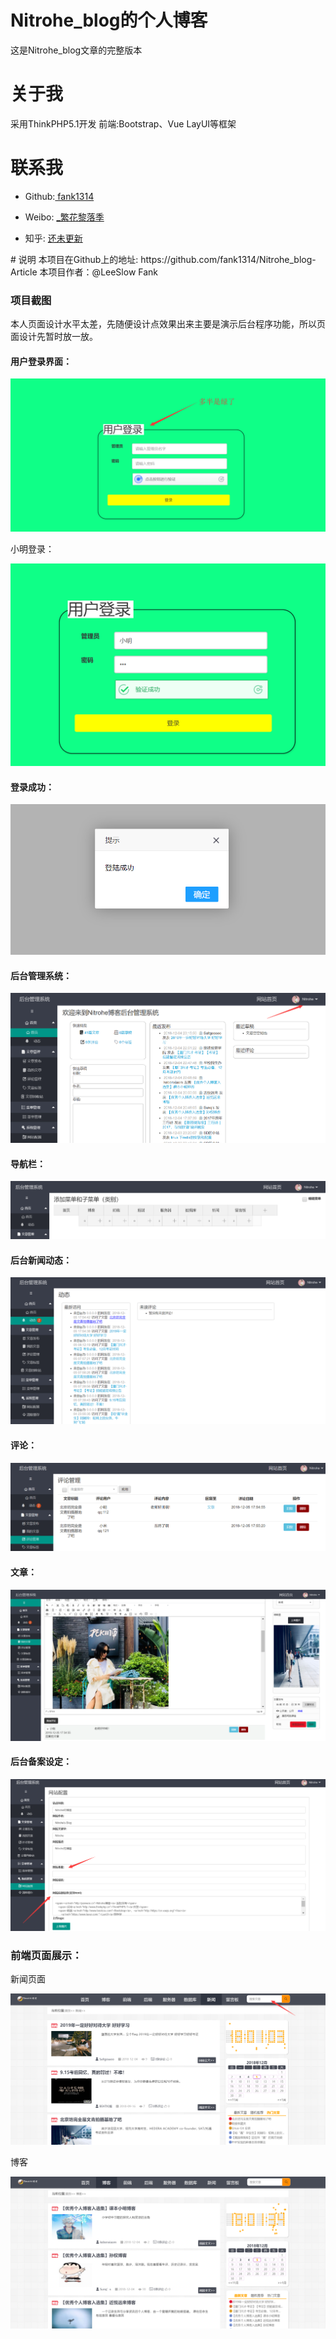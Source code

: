 # Nitrohe_blog的个人博客
这是Nitrohe_blog文章的完整版本
# 关于我
采用ThinkPHP5.1开发 前端:Bootstrap、Vue LayUI等框架
# 联系我
<ul>
<li>
<p> Github:<a href="https://github.com/fank1314"> fank1314 </a> </p>
</li>
<li>
<p>Weibo: <a href="https://weibo.com/u/6339218501" rel="nofollow"> _繁花黎落季</a></p>
</li>
<li>
<p>知乎: <a href="#" rel="nofollow"> 还未更新</a></p>
</li>
</ul>
# 说明
本项目在Github上的地址:  https://github.com/fank1314/Nitrohe_blog-Article
本项目作者：@LeeSlow Fank
<h3>项目截图</h3>
    <p>本人页面设计水平太差，先随便设计点效果出来主要是演示后台程序功能，所以页面设计先暂时放一放。 </p>
    <h4>用户登录界面：</h4>
    <img src="https://github.com/fank1314/Nitrohe_blog-Article/blob/master/login.png" alt="用户登录页面" data-canonical-src="https://github.com/fank1314/Nitrohe_blog-Article/blob/master/login.png" style="max-width:100%;">
    <p>小明登录：</p>
    <img src="https://github.com/fank1314/Nitrohe_blog-Article/blob/master/login-xiaoming.png" alt="小明登录" data-canonical-src="https://github.com/fank1314/Nitrohe_blog-Article/blob/master/login-xiaoming.png" style="max-width:100%;">    
    <h4>登录成功：</h4> 
    <img src="https://github.com/fank1314/Nitrohe_blog-Article/blob/master/login-finish.png" alt="登录成功" style="max-width:100%;">  
    <h4>后台管理系统：</h4> 
    <img src="https://github.com/fank1314/Nitrohe_blog-Article/blob/master/admin.png" alt="后台管理系统"  style="max-width:100%;">      
    <h4>导航栏：</h4> 
    <img src="https://github.com/fank1314/Nitrohe_blog-Article/blob/master/nav.png" alt="导航栏" style="max-width:100%;">  
    <h4>后台新闻动态：</h4> 
    <img src="https://github.com/fank1314/Nitrohe_blog-Article/blob/master/animatePic.png" alt="后台新闻动态"  style="max-width:100%;">  
    <h4>评论：</h4> 
    <img src="https://github.com/fank1314/Nitrohe_blog-Article/blob/master/comment.png" alt="评论" style="max-width:100%;">      
    <h4>文章：</h4> 
    <img src="https://github.com/fank1314/Nitrohe_blog-Article/blob/master/article-edit.png" alt="文章"  style="max-width:100%;">     
    <h4>后台备案设定：</h4> 
    <img src="https://github.com/fank1314/Nitrohe_blog-Article/blob/master/config.png" alt="后台备案设定" style="max-width:100%;">       
    <h3>前端页面展示：</h3>
    <p>新闻页面</p>
    <img src="https://github.com/fank1314/Nitrohe_blog-Article/blob/master/index.png" alt="新闻页面" style="max-width:100%;"> 
     <p>博客</p>
    <img src="https://github.com/fank1314/Nitrohe_blog-Article/blob/master/index-blog.png" alt="博客" style="max-width:100%;">    
    
    
    
